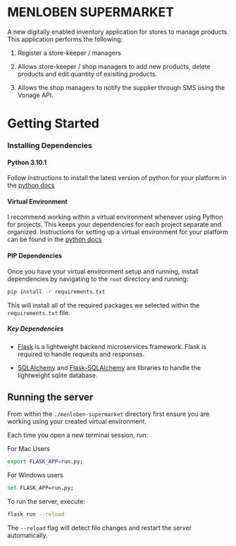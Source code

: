 # MENLOBEN SUPERMARKET

A new digitally enabled inventory application for stores to manage products. This application performs the following:

1. Register a store-keeper / managers

2. Allows store-keeper / shop managers to add new products, delete products and edit quantity of exisiting products.
3. Allows the shop managers to notify the supplier through SMS using the Vonage API.

# Getting Started

### Installing Dependencies

#### Python 3.10.1

Follow instructions to install the latest version of python for your platform in the [python docs](https://docs.python.org/3/using/unix.html#getting-and-installing-the-latest-version-of-python)

#### Virtual Environment

I recommend working within a virtual environment whenever using Python for projects. This keeps your dependencies for each project separate and organized. Instructions for setting up a virtual environment for your platform can be found in the [python docs](https://packaging.python.org/guides/installing-using-pip-and-virtual-environments/)

#### PIP Dependencies

Once you have your virtual environment setup and running, install dependencies by navigating to the `root` directory and running:

```bash
pip install -r requirements.txt
```

This will install all of the required packages we selected within the `requirements.txt` file.

##### Key Dependencies

- [Flask](http://flask.pocoo.org/) is a lightweight backend microservices framework. Flask is required to handle requests and responses.

- [SQLAlchemy](https://www.sqlalchemy.org/) and [Flask-SQLAlchemy](https://flask-sqlalchemy.palletsprojects.com/en/2.x/) are libraries to handle the lightweight sqlite database. 


## Running the server

From within the `./menloben-supermarket` directory first ensure you are working using your created virtual environment.

Each time you open a new terminal session, run:

For Mac Users
```bash
export FLASK_APP=run.py;
```

For Windows users
```bash
set FLASK_APP=run.py;
```
To run the server, execute:

```bash
flask run --reload
```

The `--reload` flag will detect file changes and restart the server automatically.